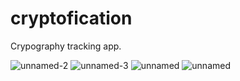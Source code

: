 # cryptofication
 Crypography tracking app.

![unnamed-2](https://user-images.githubusercontent.com/88532016/128691326-e7228269-420b-4590-ad2a-04c2249a963e.jpg)
![unnamed-3](https://user-images.githubusercontent.com/88532016/128691355-1e90d0b4-ad84-4e25-a39f-752316467be8.jpg)
![unnamed](https://user-images.githubusercontent.com/88532016/128691366-1c98171a-1250-499d-acf4-cf3776047efe.jpg)
![unnamed](https://user-images.githubusercontent.com/88532016/128691375-f8d3991e-3fc6-452e-9659-c67b23e9c7ed.png)
